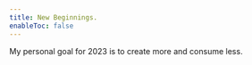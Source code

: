 ```yaml
---
title: New Beginnings.
enableToc: false
---
```



My personal goal for 2023 is to create more and consume less. 

